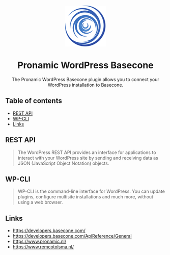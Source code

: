<p align="center">
	<a href="https://github.com/pronamic/wp-basecone">
		<img src="logos/basecone-icon.svg" alt="Pronamic WordPress Basecone" width="128" height="128">
	</a>
</p>

<h1 align="center">Pronamic WordPress Basecone</h3>

<p align="center">
	The Pronamic WordPress Basecone plugin allows you to connect your WordPress installation to Basecone.
</p>

## Table of contents

- [REST API](#rest-api)
- [WP-CLI](#wp-cli)
- [Links](#links)

## REST API

> The WordPress REST API provides an interface for applications to interact with your WordPress site by sending and receiving data as JSON (JavaScript Object Notation) objects.

## WP-CLI

> WP-CLI is the command-line interface for WordPress. You can update plugins, configure multisite installations and much more, without using a web browser.

## Links

- https://developers.basecone.com/
- https://developers.basecone.com/ApiReference/General
- https://www.pronamic.nl/
- https://www.remcotolsma.nl/

